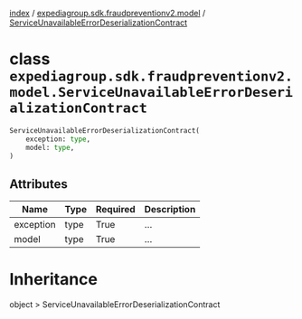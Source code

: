[index](index.md) /
[expediagroup.sdk.fraudpreventionv2.model](expediagroup.sdk.fraudpreventionv2.model.md)
/
[ServiceUnavailableErrorDeserializationContract](ServiceUnavailableErrorDeserializationContract.md)

# class `expediagroup.sdk.fraudpreventionv2.model.ServiceUnavailableErrorDeserializationContract`

```python
ServiceUnavailableErrorDeserializationContract(
    exception: type,
    model: type,
)
```

## Attributes

| Name      | Type | Required | Description |
| --------- | ---- | -------- | ----------- |
| exception | type | True     | …           |
| model     | type | True     | …           |

# Inheritance

object > ServiceUnavailableErrorDeserializationContract
